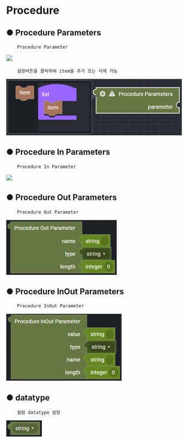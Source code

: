# Procedure

## ● Procedure Parameters

        Procedure Parameter

![](https://gblobscdn.gitbook.com/assets%2F-Mbu2DYo1jNucxn3cJIz%2F-MdoLQ1VxvPHQ3CUqbr5%2F-MdoSxjVxbQ3VxIF8fnE%2Fimage.png?alt=media&token=2630a046-88e0-40a3-a0af-259bc55b8f73)

        설정버튼을 클릭하여 item을 추가 또는 삭제 가능

![](../../../.gitbook/assets/image%20%28283%29.png)

## ● Procedure In Parameters

        Procedure In Parameter

![](https://gblobscdn.gitbook.com/assets%2F-Mbu2DYo1jNucxn3cJIz%2F-MdoLQ1VxvPHQ3CUqbr5%2F-MdoT1C2wGixDsztugi7%2Fimage.png?alt=media&token=71be4084-f7c2-4988-b6d1-8dcb3b027c14)

## ● Procedure Out Parameters

        Procedure Out Parameter

![](../../../.gitbook/assets/image%20%28279%29.png)

## ● Procedure InOut Parameters

        Procedure InOut Parameter

![](../../../.gitbook/assets/image%20%28295%29.png)

## ● datatype

        컬럼 datatype 설정

![type : string, integer, boolean, null, cursor](../../../.gitbook/assets/image%20%28223%29.png)

